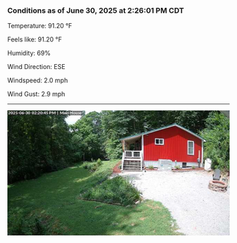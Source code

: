 ### Conditions as of June 30, 2025 at 2:26:01 PM CDT 

Temperature: 91.20 &deg;F

Feels like: 91.20 &deg;F

Humidity: 69%

Wind Direction: ESE

Windspeed: 2.0 mph

Wind Gust: 2.9 mph

---

<img src="./images/latest.jpeg"/>

